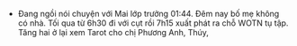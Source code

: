 - Đang ngồi nói chuyện với Mai lớp trưởng 01:44. Đêm nay bố mẹ không có nhà. Tối qua từ 6h30 đi với cụt rồi 7h15 xuất phát ra chỗ WOTN tụ tập. Tăng hai ở lại xem Tarot cho chị Phương Anh, Thúy,